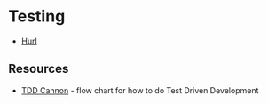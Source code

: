 # Testing

- [Hurl](https://hurl.dev)

## Resources

- [TDD Cannon](https://whimsical.com/cannon-tdd-M74C15bNBdVmxhkLztnSXa) - flow chart for how to do Test Driven Development

